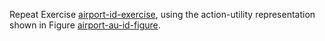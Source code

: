 

Repeat Exercise <a class="exerciseRef" href="{{ site.baseurl }}/decision-theory-exercises/ex_21/">airport-id-exercise</a>, using the action-utility
representation shown in Figure <a class="insideBookFigRef" target="_blank" href="https://aimacode.github.io/aima-exercises/figures/airport-au-id-figure.png">airport-au-id-figure</a>.
